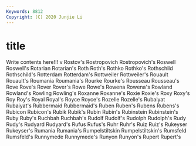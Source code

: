 ```yaml
---
Keywords: 8812
Copyright: (C) 2020 Junjie Li
---
```


# title

Write contents here!!!
v 
Rostov's 
Rostropovich 
Rostropovich's 
Roswell 
Roswell's 
Rotarian 
Rotarian's 
Roth 
Roth's
Rothko 
Rothko's 
Rothschild 
Rothschild's 
Rotterdam 
Rotterdam's 
Rottweiler 
Rottweiler's 
Rouault 
Rouault's
Roumania 
Roumania's 
Rourke 
Rourke's 
Rousseau 
Rousseau's 
Rove 
Rove's 
Rover 
Rover's
Rowe 
Rowe's 
Rowena 
Rowena's 
Rowland 
Rowland's 
Rowling 
Rowling's 
Roxanne 
Roxanne's
Roxie 
Roxie's 
Roxy 
Roxy's 
Roy 
Roy's 
Royal 
Royal's 
Royce 
Royce's
Rozelle 
Rozelle's 
Rubaiyat 
Rubaiyat's 
Rubbermaid 
Rubbermaid's 
Ruben 
Ruben's 
Rubens 
Rubens's
Rubicon 
Rubicon's 
Rubik 
Rubik's 
Rubin 
Rubin's 
Rubinstein 
Rubinstein's 
Ruby 
Ruby's
Ruchbah 
Ruchbah's 
Rudolf 
Rudolf's 
Rudolph 
Rudolph's 
Rudy 
Rudy's 
Rudyard 
Rudyard's
Rufus 
Rufus's 
Ruhr 
Ruhr's 
Ruiz 
Ruiz's 
Rukeyser 
Rukeyser's 
Rumania 
Rumania's
Rumpelstiltskin 
Rumpelstiltskin's 
Rumsfeld 
Rumsfeld's 
Runnymede 
Runnymede's 
Runyon 
Runyon's 
Rupert 
Rupert's
